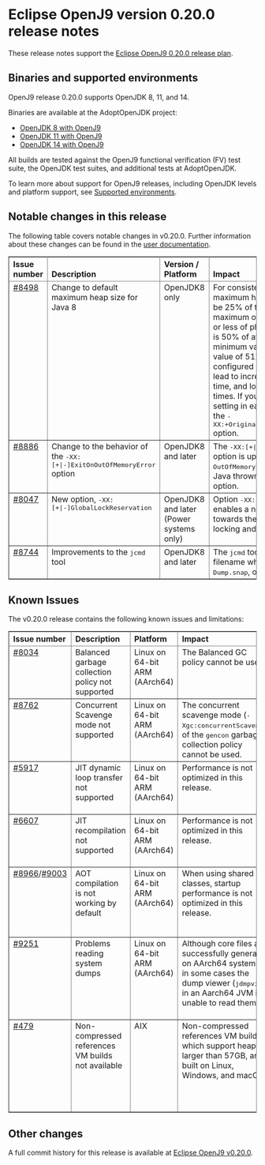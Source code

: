 <!--
* Copyright (c) 2020, 2020 IBM Corp. and others
*
* This program and the accompanying materials are made
* available under the terms of the Eclipse Public License 2.0
* which accompanies this distribution and is available at
* https://www.eclipse.org/legal/epl-2.0/ or the Apache
* License, Version 2.0 which accompanies this distribution and
* is available at https://www.apache.org/licenses/LICENSE-2.0.
*
* This Source Code may also be made available under the
* following Secondary Licenses when the conditions for such
* availability set forth in the Eclipse Public License, v. 2.0
* are satisfied: GNU General Public License, version 2 with
* the GNU Classpath Exception [1] and GNU General Public
* License, version 2 with the OpenJDK Assembly Exception [2].
*
* [1] https://www.gnu.org/software/classpath/license.html
* [2] http://openjdk.java.net/legal/assembly-exception.html
*
* SPDX-License-Identifier: EPL-2.0 OR Apache-2.0 OR GPL-2.0 WITH
* Classpath-exception-2.0 OR LicenseRef-GPL-2.0 WITH Assembly-exception
-->

# Eclipse OpenJ9 version 0.20.0 release notes

These release notes support the [Eclipse OpenJ9 0.20.0 release plan](https://projects.eclipse.org/projects/technology.openj9/releases/0.20.0/plan).

## Binaries and supported environments

OpenJ9 release 0.20.0 supports OpenJDK 8, 11, and 14.

Binaries are available at the AdoptOpenJDK project:

- [OpenJDK 8 with OpenJ9](https://adoptopenjdk.net/archive.html?variant=openjdk8&jvmVariant=openj9)
- [OpenJDK 11 with OpenJ9](https://adoptopenjdk.net/archive.html?variant=openjdk11&jvmVariant=openj9)
- [OpenJDK 14 with OpenJ9](https://adoptopenjdk.net/archive.html?variant=openjdk14&jvmVariant=openj9)

All builds are tested against the OpenJ9 functional verification (FV) test suite, the OpenJDK test suites, and additional tests at AdoptOpenJDK.

To learn more about support for OpenJ9 releases, including OpenJDK levels and platform support, see [Supported environments](https://eclipse.org/openj9/docs/openj9_support/index.html).


## Notable changes in this release

The following table covers notable changes in v0.20.0. Further information about these changes can be found in the [user documentation](https://www.eclipse.org/openj9/docs/version0.20/).

<table cellpadding="4" cellspacing="0" summary="" width="100%" rules="all" frame="border" border="1"><thead align="left">
<tr valign="bottom">
<th valign="bottom">Issue number</th>
<th valign="bottom">Description</th>
<th valign="bottom">Version / Platform</th>
<th valign="bottom">Impact</th>
</tr>
</thead>
<tbody>

<tr><td valign="top"><a href="https://github.com/eclipse/openj9/pull/8498">#8498</a></td>
<td valign="top">Change to default maximum heap size for Java 8</td>
<td valign="top">OpenJDK8 only</td>
<td valign="top">For consistency with Java&trade; 11, the default maximum heap size (<tt>-Xmx</tt>) is changed to be 25% of the available memory with a maximum of 25 GB. Where there is 2 GB or less of physical memory, the value set is 50% of available memory with a minimum value of 16 MB and a maximum value of 512 MB. If a JVM is not configured properly, this change might lead to increased footprint size, startup time, and longer garbage collection pause times. If you want to revert to the default setting in earlier releases of OpenJ9, use the <tt>-XX:+OriginalJDK8HeapSizeCompatibilityMode</tt> option.</td>
</tr>

<tr><td valign="top"><a href="https://github.com/eclipse/openj9/pull/8886">#8886</a></td>
<td valign="top">Change to the behavior of the <tt>-XX:[+|-]ExitOnOutOfMemoryError</tt> option</td>
<td valign="top">OpenJDK8 and later</td>
<td valign="top">The <tt>-XX:[+|-]ExitOnOutOfMemoryError</tt> option is updated to exit only on VM <tt>OutOfMemoryErrors</tt> instead of both VM and Java thrown errors to match the Hotspot option.</td>
</tr>

<tr><td valign="top"><a href="https://github.com/eclipse/openj9/pull/8047">#8047</a></td>
<td valign="top">New option, <tt>-XX:[+|-]GlobalLockReservation</tt></td>
<td valign="top">OpenJDK8 and later (Power systems only)</td>
<td valign="top">Option <tt>-XX:[+|-]GlobalLockReservation</tt> enables a new optimization targeted towards the more efficient handling of locking and unlocking Java objects.</td>
</tr>

<tr><td valign="top"><a href="https://github.com/eclipse/openj9/pull/8744">#8744</a></td>
<td valign="top">Improvements to the <tt>jcmd</tt> tool</td>
<td valign="top">OpenJDK8 and later</td>
<td valign="top">The <tt>jcmd</tt> tool no longer requires a filename when used with the <tt>Dump.java</tt>, <tt>Dump.snap</tt>, or <tt>Dump.system</tt> options.</td>
</tr>

</table>


## Known Issues

The v0.20.0 release contains the following known issues and limitations:

<table cellpadding="4" cellspacing="0" summary="" width="100%" rules="all" frame="border" border="1">
<thead align="left">
<tr valign="bottom">
<th valign="bottom">Issue number</th>
<th valign="bottom">Description</th>
<th valign="bottom">Platform</th>
<th valign="bottom">Impact</th>
<th valign="bottom">Workaround</th>
</tr>
</thead>
<tbody>

<tr><td valign="top"><a href="https://github.com/eclipse/openj9/issues/8034">#8034</a></td>
<td valign="top">Balanced garbage collection policy not supported</td>
<td valign="top">Linux on 64-bit ARM (AArch64)</td>
<td valign="top">The Balanced GC policy cannot be used. </td>
<td valign="top">Use an alternative GC policy, such as <tt>gencon</tt>.</td>
</tr>

<tr><td valign="top"><a href="https://github.com/eclipse/openj9/issues/8762">#8762</a></td>
<td valign="top">Concurrent Scavenge mode not supported</td>
<td valign="top">Linux on 64-bit ARM (AArch64)</td>
<td valign="top">The concurrent scavenge mode (<tt>-Xgc:concurrentScavenge</tt>) of the <tt>gencon</tt>
garbage collection policy cannot be used. </td>
<td valign="top">The <tt>gencon</tt> policy can still be used without this mode operational.</td>
</tr>

<tr><td valign="top"><a href="https://github.com/eclipse/openj9/issues/5917">#5917</a></td>
<td valign="top">JIT dynamic loop transfer not supported</td>
<td valign="top">Linux on 64-bit ARM (AArch64)</td>
<td valign="top">Performance is not optimized in this release. </td>
<td valign="top">None. Performance will improve in a future release.</td>
</tr>

<tr><td valign="top"><a href="https://github.com/eclipse/openj9/issues/6607">#6607</a></td>
<td valign="top">JIT recompilation not supported</td>
<td valign="top">Linux on 64-bit ARM (AArch64)</td>
<td valign="top">Performance is not optimized in this release. </td>
<td valign="top">None. Performance will improve in a future release.</td>
</tr>

<tr><td valign="top"><a href="https://github.com/eclipse/openj9/issues/8966">#8966</a>/<a href="https://github.com/eclipse/openj9/issues/9003">#9003</a></td>
<td valign="top">AOT compilation is not working by default</td>
<td valign="top">Linux on 64-bit ARM (AArch64)</td>
<td valign="top">When using shared classes, startup performance is not optimized in this release. </td>
<td valign="top">To turn on AOT explicitly, specify the <tt>-Xquickstart</tt> or <tt>-Xaot</tt> option.</td>
</tr>

<tr><td valign="top"><a href="https://github.com/eclipse/openj9/issues/9251">#9251</a></td>
<td valign="top">Problems reading system dumps</td>
<td valign="top">Linux on 64-bit ARM (AArch64)</td>
<td valign="top">Although core files are successfully generated on AArch64 systems, in some cases the dump viewer (<tt>jdmpview</tt>) in an Aarch64 JVM is unable to read them.</td>
<td valign="top">Read Aarch64 core files from an alternative JVM, such as x86 Linux or macOS.</td>
</tr>

<tr><td valign="top"><a href="https://github.com/eclipse/openj9/issues/479">#479</a></td>
<td valign="top">Non-compressed references VM builds not available</td>
<td valign="top">AIX</td>
<td valign="top">Non-compressed references VM builds, which support heaps larger than 57GB, are built on Linux, Windows, and macOS. </td>
<td valign="top">Manual builds on other platforms are possible by following our <a href="https://github.com/eclipse/openj9/blob/master/buildenv/Build_Instructions_V8.md">detailed build instructions</a>.</td>
</tr>

</tbody>
</table>


## Other changes

A full commit history for this release is available at [Eclipse OpenJ9 v0.20.0](https://github.com/eclipse/openj9/releases/tag/openj9-0.20.0).
